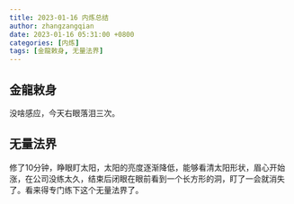 ```yaml
---
title: 2023-01-16 内炼总结
author: zhangzangqian
date: 2023-01-16 05:31:00 +0800
categories: [内炼]
tags: [金龍敕身, 无量法界]
---
```


## 金龍敕身

没啥感应，今天右眼落泪三次。

## 无量法界

修了10分钟，睁眼盯太阳，太阳的亮度逐渐降低，能够看清太阳形状，眉心开始涨，在公司没练太久，结束后闭眼在眼前看到一个长方形的洞，盯了一会就消失了。看来得专门练下这个无量法界了。